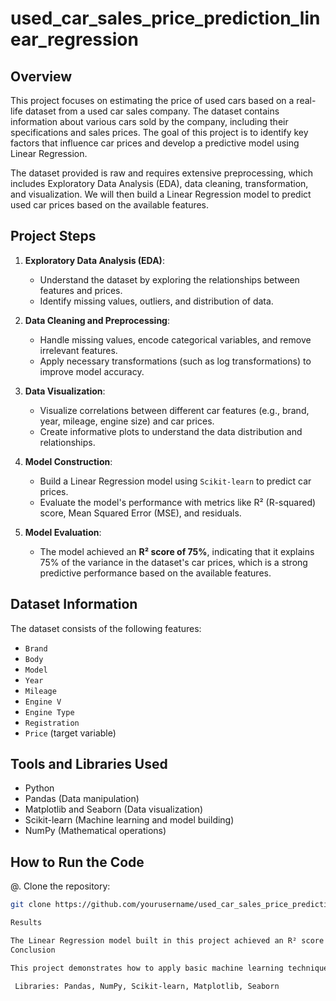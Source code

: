 # used_car_sales_price_prediction_linear_regression
## Overview

This project focuses on estimating the price of used cars based on a real-life dataset from a used car sales company. The dataset contains information about various cars sold by the company, including their specifications and sales prices. The goal of this project is to identify key factors that influence car prices and develop a predictive model using Linear Regression.

The dataset provided is raw and requires extensive preprocessing, which includes Exploratory Data Analysis (EDA), data cleaning, transformation, and visualization. We will then build a Linear Regression model to predict used car prices based on the available features.

## Project Steps

1. **Exploratory Data Analysis (EDA)**:
   - Understand the dataset by exploring the relationships between features and prices.
   - Identify missing values, outliers, and distribution of data.

2. **Data Cleaning and Preprocessing**:
   - Handle missing values, encode categorical variables, and remove irrelevant features.
   - Apply necessary transformations (such as log transformations) to improve model accuracy.

3. **Data Visualization**:
   - Visualize correlations between different car features (e.g., brand, year, mileage, engine size) and car prices.
   - Create informative plots to understand the data distribution and relationships.

4. **Model Construction**:
   - Build a Linear Regression model using `Scikit-learn` to predict car prices.
   - Evaluate the model's performance with metrics like R² (R-squared) score, Mean Squared Error (MSE), and residuals.

5. **Model Evaluation**:
   - The model achieved an **R² score of 75%**, indicating that it explains 75% of the variance in the dataset's car prices, which is a strong predictive performance based on the available features.

## Dataset Information

The dataset consists of the following features:
- `Brand`
- `Body`
- `Model`
- `Year`
- `Mileage`
- `Engine V`
- `Engine Type`
- `Registration`
- `Price` (target variable)

## Tools and Libraries Used

- Python
- Pandas (Data manipulation)
- Matplotlib and Seaborn (Data visualization)
- Scikit-learn (Machine learning and model building)
- NumPy (Mathematical operations)

## How to Run the Code

@. Clone the repository:
   ```bash
   git clone https://github.com/yourusername/used_car_sales_price_prediction_linear_regression.git

Results

The Linear Regression model built in this project achieved an R² score of 75%, indicating a good fit to the data. The model successfully predicts used car prices based on the historical data provided. Further improvements can be made by exploring more advanced regression techniques or using additional features.
Conclusion

This project demonstrates how to apply basic machine learning techniques, including Linear Regression, to predict car prices based on various car specifications. The results are promising, and further refinements to the model could improve predictive accuracy.

    Libraries: Pandas, NumPy, Scikit-learn, Matplotlib, Seaborn
   
   
